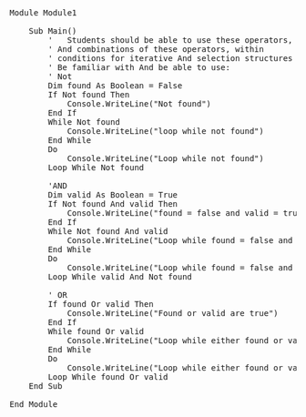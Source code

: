 <pre lang=vb.net>
Module Module1

    Sub Main()
        '   Students should be able to use these operators,
        ' And combinations of these operators, within
        ' conditions for iterative And selection structures
        ' Be familiar with And be able to use:
        ' Not
        Dim found As Boolean = False
        If Not found Then
            Console.WriteLine("Not found")
        End If
        While Not found
            Console.WriteLine("loop while not found")
        End While
        Do
            Console.WriteLine("Loop while not found")
        Loop While Not found

        'AND
        Dim valid As Boolean = True
        If Not found And valid Then
            Console.WriteLine("found = false and valid = true")
        End If
        While Not found And valid
            Console.WriteLine("Loop while found = false and valid = true")
        End While
        Do
            Console.WriteLine("Loop while found = false and valid = true")
        Loop While valid And Not found

        ' OR
        If found Or valid Then
            Console.WriteLine("Found or valid are true")
        End If
        While found Or valid
            Console.WriteLine("Loop while either found or valid are true")
        End While
        Do
            Console.WriteLine("Loop while either found or valid are true")
        Loop While found Or valid
    End Sub

End Module
